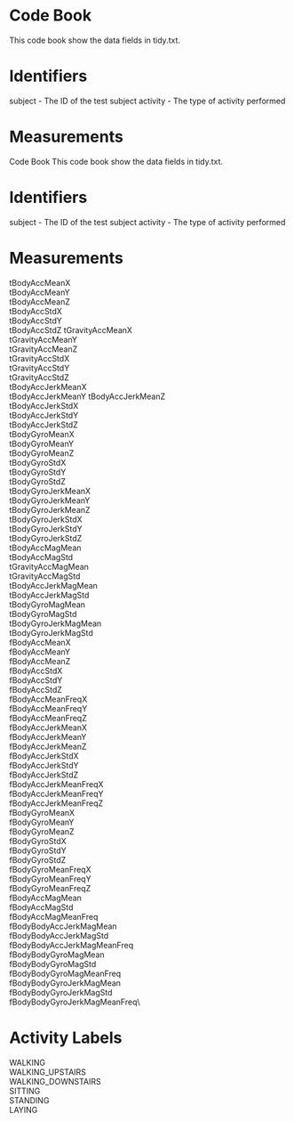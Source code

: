 # Code Book
This code book show the data fields in tidy.txt.

# Identifiers

subject - The ID of the test subject
activity - The type of activity performed

# Measurements

Code Book
This code book show the data fields in tidy.txt.

# Identifiers
subject - The ID of the test subject
activity - The type of activity performed

# Measurements

tBodyAccMeanX\
tBodyAccMeanY\
tBodyAccMeanZ\
tBodyAccStdX\
tBodyAccStdY\
tBodyAccStdZ
tGravityAccMeanX\
tGravityAccMeanY\
tGravityAccMeanZ\
tGravityAccStdX\
tGravityAccStdY\
tGravityAccStdZ\
tBodyAccJerkMeanX\
tBodyAccJerkMeanY
tBodyAccJerkMeanZ\
tBodyAccJerkStdX\
tBodyAccJerkStdY\
tBodyAccJerkStdZ\
tBodyGyroMeanX\
tBodyGyroMeanY\
tBodyGyroMeanZ\
tBodyGyroStdX\
tBodyGyroStdY\
tBodyGyroStdZ\
tBodyGyroJerkMeanX\
tBodyGyroJerkMeanY\
tBodyGyroJerkMeanZ\
tBodyGyroJerkStdX\
tBodyGyroJerkStdY\
tBodyGyroJerkStdZ\
tBodyAccMagMean\
tBodyAccMagStd\
tGravityAccMagMean\
tGravityAccMagStd\
tBodyAccJerkMagMean\
tBodyAccJerkMagStd\
tBodyGyroMagMean\
tBodyGyroMagStd\
tBodyGyroJerkMagMean\
tBodyGyroJerkMagStd\
fBodyAccMeanX\
fBodyAccMeanY\
fBodyAccMeanZ\
fBodyAccStdX\
fBodyAccStdY\
fBodyAccStdZ\
fBodyAccMeanFreqX\
fBodyAccMeanFreqY\
fBodyAccMeanFreqZ\
fBodyAccJerkMeanX\
fBodyAccJerkMeanY\
fBodyAccJerkMeanZ\
fBodyAccJerkStdX\
fBodyAccJerkStdY\
fBodyAccJerkStdZ\
fBodyAccJerkMeanFreqX\
fBodyAccJerkMeanFreqY\
fBodyAccJerkMeanFreqZ\
fBodyGyroMeanX\
fBodyGyroMeanY\
fBodyGyroMeanZ\
fBodyGyroStdX\
fBodyGyroStdY\
fBodyGyroStdZ\
fBodyGyroMeanFreqX\
fBodyGyroMeanFreqY\
fBodyGyroMeanFreqZ\
fBodyAccMagMean\
fBodyAccMagStd\
fBodyAccMagMeanFreq\
fBodyBodyAccJerkMagMean\
fBodyBodyAccJerkMagStd\
fBodyBodyAccJerkMagMeanFreq\
fBodyBodyGyroMagMean\
fBodyBodyGyroMagStd\
fBodyBodyGyroMagMeanFreq\
fBodyBodyGyroJerkMagMean\
fBodyBodyGyroJerkMagStd\
fBodyBodyGyroJerkMagMeanFreq\

# Activity Labels

WALKING  
WALKING_UPSTAIRS  
WALKING_DOWNSTAIRS  
SITTING  
STANDING  
LAYING  

